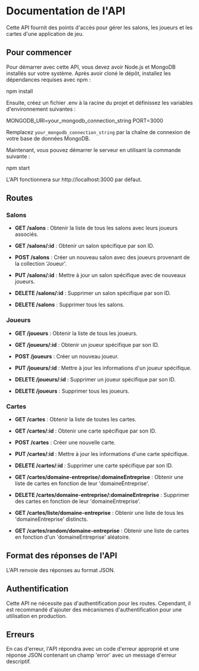 # Documentation de l'API

Cette API fournit des points d'accès pour gérer les salons, les joueurs et les cartes d'une application de jeu.

## Pour commencer

Pour démarrer avec cette API, vous devez avoir Node.js et MongoDB installés sur votre système. Après avoir cloné le dépôt, installez les dépendances requises avec npm :

npm install

Ensuite, créez un fichier .env à la racine du projet et définissez les variables d'environnement suivantes :

MONGODB_URI=your_mongodb_connection_string
PORT=3000

Remplacez `your_mongodb_connection_string` par la chaîne de connexion de votre base de données MongoDB.

Maintenant, vous pouvez démarrer le serveur en utilisant la commande suivante :

npm start


L'API fonctionnera sur http://localhost:3000 par défaut.

## Routes

### Salons

- **GET /salons** : Obtenir la liste de tous les salons avec leurs joueurs associés.

- **GET /salons/:id** : Obtenir un salon spécifique par son ID.

- **POST /salons** : Créer un nouveau salon avec des joueurs provenant de la collection 'Joueur'.

- **PUT /salons/:id** : Mettre à jour un salon spécifique avec de nouveaux joueurs.

- **DELETE /salons/:id** : Supprimer un salon spécifique par son ID.

- **DELETE /salons** : Supprimer tous les salons.

### Joueurs

- **GET /joueurs** : Obtenir la liste de tous les joueurs.

- **GET /joueurs/:id** : Obtenir un joueur spécifique par son ID.

- **POST /joueurs** : Créer un nouveau joueur.

- **PUT /joueurs/:id** : Mettre à jour les informations d'un joueur spécifique.

- **DELETE /joueurs/:id** : Supprimer un joueur spécifique par son ID.

- **DELETE /joueurs** : Supprimer tous les joueurs.

### Cartes

- **GET /cartes** : Obtenir la liste de toutes les cartes.

- **GET /cartes/:id** : Obtenir une carte spécifique par son ID.

- **POST /cartes** : Créer une nouvelle carte.

- **PUT /cartes/:id** : Mettre à jour les informations d'une carte spécifique.

- **DELETE /cartes/:id** : Supprimer une carte spécifique par son ID.

- **GET /cartes/domaine-entreprise/:domaineEntreprise** : Obtenir une liste de cartes en fonction de leur 'domaineEntreprise'.

- **DELETE /cartes/domaine-entreprise/:domaineEntreprise** : Supprimer des cartes en fonction de leur 'domaineEntreprise'.

- **GET /cartes/liste/domaine-entreprise** : Obtenir une liste de tous les 'domaineEntreprise' distincts.

- **GET /cartes/random/domaine-entreprise** : Obtenir une liste de cartes en fonction d'un 'domaineEntreprise' aléatoire.

## Format des réponses de l'API

L'API renvoie des réponses au format JSON.

## Authentification

Cette API ne nécessite pas d'authentification pour les routes. Cependant, il est recommandé d'ajouter des mécanismes d'authentification pour une utilisation en production.

## Erreurs

En cas d'erreur, l'API répondra avec un code d'erreur approprié et une réponse JSON contenant un champ 'error' avec un message d'erreur descriptif.




